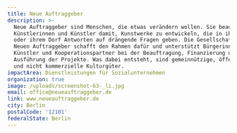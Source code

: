 ```yaml
---
title: Neue Auftraggeber
description: >-
  Neue Auftraggeber sind Menschen, die etwas verändern wollen. Sie beauftragen
  Künstlerinnen und Künstler damit, Kunstwerke zu entwickeln, die in ihrer Stadt
  oder ihrem Dorf Antworten auf drängende Fragen geben. Die Gesellschaft der
  Neuen Auftraggeber schafft den Rahmen dafür und unterstützt Bürgerinnen,
  Künstler und Kooperationspartner bei der Beauftragung, Finanzierung und
  Ausführung der Projekte. Was dabei entsteht, sind gemeinnützige, öffentliche
  und nicht kommerzielle Kulturgüter.
impactArea: Dienstleistungen für Sozialunternehmen
organization: true
image: /uploads/screenshot-63-_li.jpg
email: office@neueauftraggeber.de
link: www.neueauftraggeber.de
city: Berlin
postalCode: '12101'
federalState: Berlin
---
```


